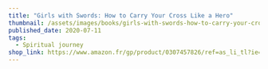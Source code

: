 ```yaml
---
title: "Girls with Swords: How to Carry Your Cross Like a Hero"
thumbnail: /assets/images/books/girls-with-swords-how-to-carry-your-cross-like-a-hero.jpg
published_date: 2020-07-11
tags:
  - Spiritual journey
shop_link: https://www.amazon.fr/gp/product/0307457826/ref=as_li_tl?ie=UTF8&camp=1642&creative=6746&creativeASIN=0307457826&linkCode=as2&tag=aliapourvous-21&linkId=87e0e5576f312b815303ac3dfcf537cf
---
```

